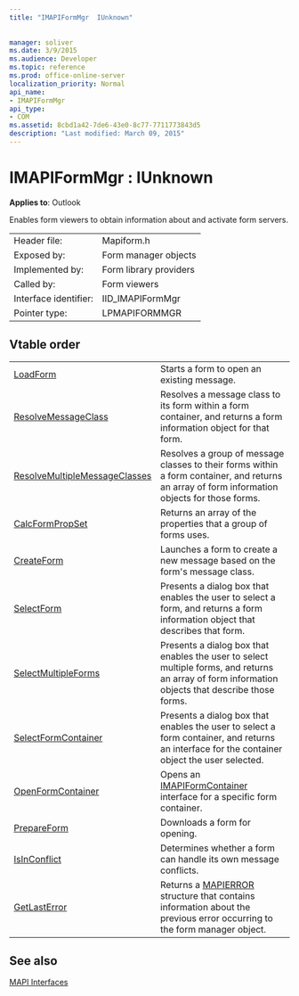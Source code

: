```yaml
---
title: "IMAPIFormMgr  IUnknown"
 
 
manager: soliver
ms.date: 3/9/2015
ms.audience: Developer
ms.topic: reference
ms.prod: office-online-server
localization_priority: Normal
api_name:
- IMAPIFormMgr
api_type:
- COM
ms.assetid: 8cbd1a42-7de6-43e0-8c77-7711773843d5
description: "Last modified: March 09, 2015"
---
```


# IMAPIFormMgr : IUnknown

  
  
**Applies to**: Outlook 
  
Enables form viewers to obtain information about and activate form servers. 
  
|||
|:-----|:-----|
|Header file:  <br/> |Mapiform.h  <br/> |
|Exposed by:  <br/> |Form manager objects  <br/> |
|Implemented by:  <br/> |Form library providers  <br/> |
|Called by:  <br/> |Form viewers  <br/> |
|Interface identifier:  <br/> |IID_IMAPIFormMgr  <br/> |
|Pointer type:  <br/> |LPMAPIFORMMGR  <br/> |
   
## Vtable order

|||
|:-----|:-----|
|[LoadForm](imapiformmgr-loadform.md) <br/> |Starts a form to open an existing message.  <br/> |
|[ResolveMessageClass](imapiformmgr-resolvemessageclass.md) <br/> |Resolves a message class to its form within a form container, and returns a form information object for that form.  <br/> |
|[ResolveMultipleMessageClasses](imapiformmgr-resolvemultiplemessageclasses.md) <br/> |Resolves a group of message classes to their forms within a form container, and returns an array of form information objects for those forms.  <br/> |
|[CalcFormPropSet](imapiformmgr-calcformpropset.md) <br/> |Returns an array of the properties that a group of forms uses.  <br/> |
|[CreateForm](imapiformmgr-createform.md) <br/> |Launches a form to create a new message based on the form's message class.  <br/> |
|[SelectForm](imapiformmgr-selectform.md) <br/> |Presents a dialog box that enables the user to select a form, and returns a form information object that describes that form.  <br/> |
|[SelectMultipleForms](imapiformmgr-selectmultipleforms.md) <br/> |Presents a dialog box that enables the user to select multiple forms, and returns an array of form information objects that describe those forms.  <br/> |
|[SelectFormContainer](imapiformmgr-selectformcontainer.md) <br/> |Presents a dialog box that enables the user to select a form container, and returns an interface for the container object the user selected.  <br/> |
|[OpenFormContainer](imapiformmgr-openformcontainer.md) <br/> |Opens an [IMAPIFormContainer](imapiformcontaineriunknown.md) interface for a specific form container.  <br/> |
|[PrepareForm](imapiformmgr-prepareform.md) <br/> |Downloads a form for opening.  <br/> |
|[IsInConflict](imapiformmgr-isinconflict.md) <br/> |Determines whether a form can handle its own message conflicts.  <br/> |
|[GetLastError](imapiformmgr-getlasterror.md) <br/> |Returns a [MAPIERROR](mapierror.md) structure that contains information about the previous error occurring to the form manager object.  <br/> |
   
## See also



[MAPI Interfaces](mapi-interfaces.md)

